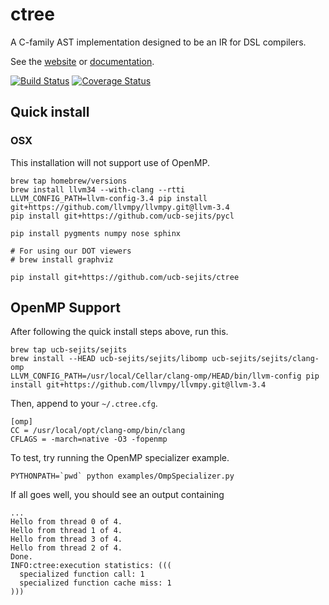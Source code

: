 ctree
=====

A C-family AST implementation designed to be an IR for DSL compilers.

See the [website](http://ucb-sejits.github.io/ctree/) or [documentation](https://ucb-sejits.github.com/ctree-docs/index.html).

[![Build Status](https://travis-ci.org/ucb-sejits/ctree.png?branch=master)](https://travis-ci.org/ucb-sejits/ctree)
[![Coverage Status](https://coveralls.io/repos/ucb-sejits/ctree/badge.png)](https://coveralls.io/r/ucb-sejits/ctree)

Quick install
-------------
### OSX
This installation will not support use of OpenMP.
```shell
brew tap homebrew/versions
brew install llvm34 --with-clang --rtti
LLVM_CONFIG_PATH=llvm-config-3.4 pip install git+https://github.com/llvmpy/llvmpy.git@llvm-3.4
pip install git+https://github.com/ucb-sejits/pycl

pip install pygments numpy nose sphinx

# For using our DOT viewers
# brew install graphviz

pip install git+https://github.com/ucb-sejits/ctree
```

OpenMP Support
--------------
After following the quick install steps above, run this.
```shell
brew tap ucb-sejits/sejits
brew install --HEAD ucb-sejits/sejits/libomp ucb-sejits/sejits/clang-omp
LLVM_CONFIG_PATH=/usr/local/Cellar/clang-omp/HEAD/bin/llvm-config pip install git+https://github.com/llvmpy/llvmpy.git@llvm-3.4
```
Then, append to your `~/.ctree.cfg`.
```
[omp]
CC = /usr/local/opt/clang-omp/bin/clang
CFLAGS = -march=native -O3 -fopenmp
```

To test, try running the OpenMP specializer example.
```shell
PYTHONPATH=`pwd` python examples/OmpSpecializer.py
```
If all goes well, you should see an output containing
```shell
...
Hello from thread 0 of 4.
Hello from thread 1 of 4.
Hello from thread 3 of 4.
Hello from thread 2 of 4.
Done.
INFO:ctree:execution statistics: (((
  specialized function call: 1
  specialized function cache miss: 1
)))
```
